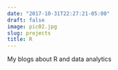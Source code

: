 ```yaml
---
date: "2017-10-31T22:27:21-05:00"
draft: false
image: pic02.jpg
slug: projects
title: R
---
```


My blogs about R and data analytics